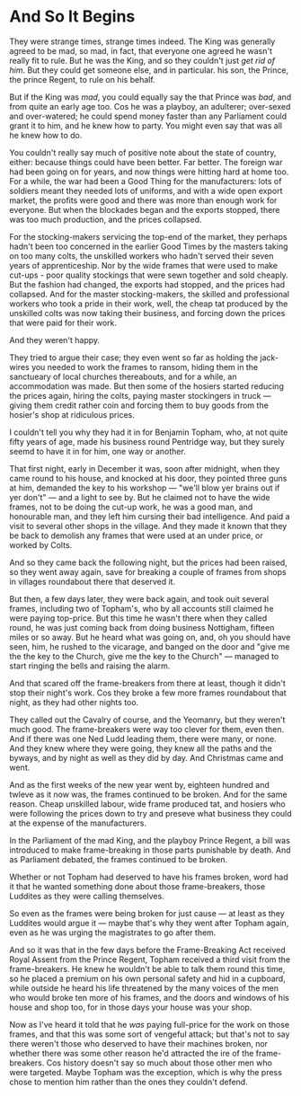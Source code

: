 # And So It Begins

They were strange times, strange times indeed. The King was generally agreed to be mad, so mad, in fact, that everyone one agreed he wasn't really fit to rule. But he was the King, and so they couldn't just *get rid of him*. But they could get someone else, and in particular. his son, the Prince, the prince Regent, to rule on his behalf.

But if the King was *mad*, you could equally say the that Prince was *bad*, and from quite an early age too. Cos he was a playboy, an adulterer; over-sexed and over-watered; he could spend money faster than any Parliament could grant it to him, and he knew how to party. You might even say that was all he knew how to do.

You couldn't really say much of positive note about the state of country, either: because things could have been better. Far better. The foreign war had been going on for years, and now things were hitting hard at home too. For a while, the war had been a Good Thing for the manufacturers: lots of soldiers meant they needed lots of uniforms, and with a wide open export market, the profits were good and there was more than enough work for everyone. But when the blockades began and the exports stopped, there was too much production, and the prices collapsed.

For the stocking-makers servicing the top-end of the market, they perhaps hadn't been too concerned in the earlier Good Times by the masters taking on too many colts, the unskilled workers who hadn't served their seven years of apprenticeship. Nor by the wide frames that were used to make cut-ups - poor quality stockings that were sewn together and sold cheaply. But the fashion had changed, the exports had stopped, and the prices had collapsed. And for the master stocking-makers, the skilled and professional workers who took a pride in their work, well, the cheap tat produced by the unskilled colts was now taking their business, and forcing down the prices that were paid for their work.

And they weren't happy.

They tried to argue their case; they even went so far as holding the jack-wires you needed to work the frames to ransom, hiding them in the sanctueary of local churches thereabouts, and for a while, an accommodation was made. But then some of the hosiers started reducing the prices again, hiring the colts, paying master stockingers in truck — giving them credit rather coin and forcing them to buy goods from the hosier's shop at ridiculous prices. 

I couldn't tell you why they had it in for Benjamin Topham, who, at not quite fifty years of age, made his business round Pentridge way, but they surely seemd to have it in for him, one way or another.

That first night, early in December it was, soon after midnight, when they came round to his house, and knocked at his door, they pointed three guns at him, demanded the key to his workshop — "we'll blow yer brains out if yer don't" — and a light to see by. But he claimed not to have the wide frames, not to be doing the cut-up work, he was a good man, and honourable man, and they left him cursing their bad intelligence. And paid a visit to several other shops in the village. And they made it known that they be back to demolish any frames that were used at an under price, or worked by Colts.

And so they came back the following night, but the prices had been raised, so they went away again, save for breaking a couple of frames from shops in villages roundabout there that deserved it.

But then, a few days later, they were back again, and took ouit several frames, including two of Topham's, who by all accounts still claimed he were paying top-price. But this time he wasn't there when they called round, he was just coming back from doing business Nottigham, fifteen miles or so away. But he heard what was going on, and, oh you should have seen, him, he rushed to the vicarage, and banged on the door and "give me the the key to the Church, give me the key to the Church" — managed to start ringing the bells and raising the alarm.

And that scared off the frame-breakers from there at least, though it didn't stop their night's work. Cos they broke a few more frames roundabout that night, as they had other nights too.

They called out the Cavalry of course, and the Yeomanry, but they weren't much good. The frame-breakers were way too clever for them, even then. And if there was one Ned Ludd leading them, there were many, or none. And they knew where they were going, they knew all the paths and the byways, and by night as well as they did by day. And Christmas came and went.

And as the first weeks of the new year went by, eighteen hundred and twleve as it now was, the frames continued to be broken. And for the same reason. Cheap unskilled labour, wide frame produced tat, and hosiers who were following the prices down to try and preseve what business they could at the expense of the manufacturers.

In the Parliament of the mad King, and the playboy Prince Regent, a bill was introduced to make frame-breaking in those parts punishable by death. And as Parliament debated, the frames continued to be broken.

Whether or not Topham had deserved to have his frames broken, word had it that he wanted something done about those frame-breakers, those Luddites as they were calling themselves.

So even as the frames were being broken for just cause — at least as they Luddites would argue it — maybe that's why they went after Topham again, even as he was urging the magistrates to go after them.

And so it was that in the few days before the Frame-Breaking Act received Royal Assent from the Prince Regent, Topham received a third visit from the frame-breakers. He knew he wouldn't be able to talk them round this time, so he placed a premium on his own personal safety and hid in a cupboard, while outside  he heard his life threatened by the many voices of the men who would broke ten more of his frames, and the doors and windows of his house and shop too, for in those days your house was your shop.

Now as I've heard it told that he *was* paying full-price for the work on those frames, and that this was some sort of vengeful attack; but that's not to say there weren't those who deserved to have their machines broken, nor whether there was some other reason he'd attracted the ire of the frame-breakers. Cos history doesn't say so much about those other men who were targeted. Maybe Topham was the exception, which is why the press chose to mention him rather than the ones they couldn't defend.

